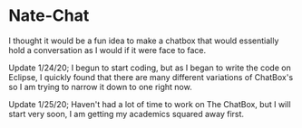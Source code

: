 # Nate-Chat
I thought it would be a fun idea to make a chatbox that would essentially hold a conversation as I would if it were face to face.

Update 1/24/20; I begun to start coding, but as I began to write the code on Eclipse, I quickly found that there are many different variations of ChatBox's so I am trying to narrow it down to one right now.

Update 1/25/20; Haven't had a lot of time to work on The ChatBox, but I will start very soon, I am getting my academics squared away first.
